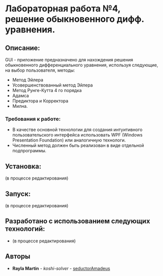 # Лабораторная работа №4, решение обыкновенного дифф. уравнения.

## Описание:

GUI - приложение предназначено для нахождения решения обыкновенного дифференциального уравнения, используя следующие, на выбор пользователя, методы:

* Метод Эйлера
* Усовершенствованный метод Эйлера
* Метод Рунге-Кутта 4 го порядка
* Адамса
* Предиктора и Корректора
* Милна.

### Требования к работе:

* В качестве основной технологии для создания интуитивного пользовательского интерфейса использовать WPF (Windows Presentation Foundation) или аналогичную технологи.
* Численный метод должен быть реализован в виде отдельной подпрограммы.

## Установка:

(в процессе редактирования)

## Запуск:

(в процессе редактирования)

## Разработано с использованием следующих технологий:

* (в процессе редактирования)

## Авторы

* **Rayla Martin** - *koshi-solver* - [seductorAmadeus](https://github.com/seductorAmadeus)
